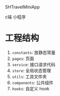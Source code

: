 
SHTravelMiniApp

c端 小程序

# 工程结构

1. `constants`: 放静态常量
2. `pages`: 页面
3. `service`: 接口请求代码
4. `store`: 全局状态管理
5. `utils`: 工具文件夹
6. `components`: 公共组件
7. `hooks`: 自定义 hook


